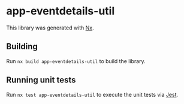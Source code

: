 # app-eventdetails-util

This library was generated with [Nx](https://nx.dev).

## Building

Run `nx build app-eventdetails-util` to build the library.

## Running unit tests

Run `nx test app-eventdetails-util` to execute the unit tests via [Jest](https://jestjs.io).
